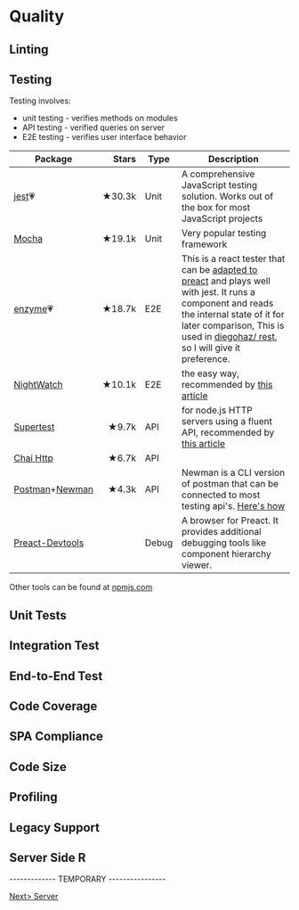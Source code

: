 # Quality

## Linting
## Testing
Testing involves:
- unit testing - verifies methods on modules
- API testing - verified queries on server
- E2E testing - verifies user interface behavior

| Package | Stars | Type | Description |
| ------- | -----:| ---- | ----------- |
| [jest](https://github.com/facebook/jest)💗 | ★30.3k | Unit | A comprehensive JavaScript testing solution. Works out of the box for most JavaScript projects |
| [Mocha](https://github.com/mochajs/mocha) | ★19.1k | Unit | Very popular testing framework |
| [enzyme](https://github.com/enzymejs/enzyme/)💗 | ★18.7k | E2E| This is a react tester that can be [adapted to preact](https://preactjs.com/guide/v10/unit-testing-with-enzyme/) and plays well with jest. It runs a component and reads the internal state of it for later comparison, This is used in [diegohaz/ rest](https://github.com/diegohaz/rest), so I will give it preference.  | 
| [NightWatch](https://nightwatchjs.org/) | ★10.1k | E2E | the easy way, recommended by [this article](https://dev.to/nedsoft/testing-nodejs-express-api-with-jest-and-supertest-1km6) |
| [Supertest](https://github.com/visionmedia/supertest) | ★9.7k | API | for node.js HTTP servers using a fluent API, recommended by [this article](https://dev.to/nedsoft/testing-nodejs-express-api-with-jest-and-supertest-1km6) |
| [Chai Http](https://www.chaijs.com/plugins/chai-http/) | ★6.7k | API | |
| [Postman](https://www.postman.com/)+[Newman](https://github.com/postmanlabs/newman) | ★4.3k | API | Newman is a CLI version of postman that can be connected to most testing api's. [Here's how](https://www.freecodecamp.org/news/how-to-automate-rest-api-end-to-end-tests/) |
| [Preact-Devtools](https://preactjs.github.io/preact-devtools/) | | Debug | A browser for Preact.  It provides additional debugging tools like component hierarchy viewer. |

Other tools can be found at [npmjs.com](https://www.npmjs.com)

## Unit Tests
## Integration Test
## End-to-End Test
## Code Coverage
## SPA Compliance
## Code Size
## Profiling
## Legacy Support
## Server Side R

------------- TEMPORARY ----------------

[Next> Server](../Server/Server.md)